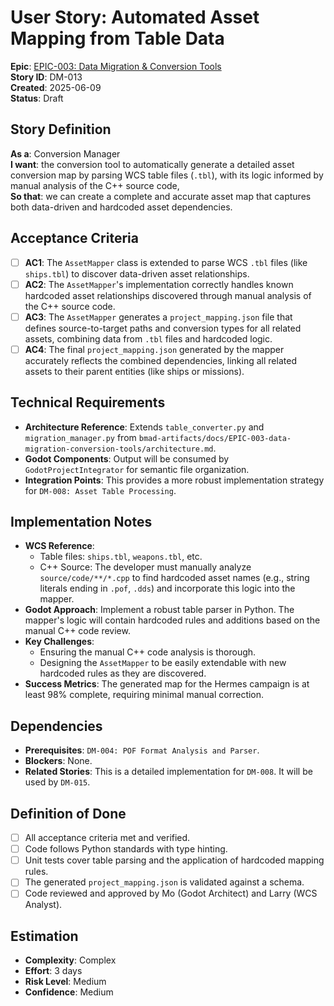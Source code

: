 # User Story: Automated Asset Mapping from Table Data

**Epic**: [EPIC-003: Data Migration & Conversion Tools](bmad-artifacts/epics/EPIC-003-data-migration-conversion-tools.md)  
**Story ID**: DM-013  
**Created**: 2025-06-09  
**Status**: Draft

## Story Definition
**As a**: Conversion Manager  
**I want**: the conversion tool to automatically generate a detailed asset conversion map by parsing WCS table files (`.tbl`), with its logic informed by manual analysis of the C++ source code,  
**So that**: we can create a complete and accurate asset map that captures both data-driven and hardcoded asset dependencies.

## Acceptance Criteria
- [ ] **AC1**: The `AssetMapper` class is extended to parse WCS `.tbl` files (like `ships.tbl`) to discover data-driven asset relationships.
- [ ] **AC2**: The `AssetMapper`'s implementation correctly handles known hardcoded asset relationships discovered through manual analysis of the C++ source code.
- [ ] **AC3**: The `AssetMapper` generates a `project_mapping.json` file that defines source-to-target paths and conversion types for all related assets, combining data from `.tbl` files and hardcoded logic.
- [ ] **AC4**: The final `project_mapping.json` generated by the mapper accurately reflects the combined dependencies, linking all related assets to their parent entities (like ships or missions).

## Technical Requirements
- **Architecture Reference**: Extends `table_converter.py` and `migration_manager.py` from `bmad-artifacts/docs/EPIC-003-data-migration-conversion-tools/architecture.md`.
- **Godot Components**: Output will be consumed by `GodotProjectIntegrator` for semantic file organization.
- **Integration Points**: This provides a more robust implementation strategy for `DM-008: Asset Table Processing`.

## Implementation Notes
- **WCS Reference**: 
    - Table files: `ships.tbl`, `weapons.tbl`, etc.
    - C++ Source: The developer must manually analyze `source/code/**/*.cpp` to find hardcoded asset names (e.g., string literals ending in `.pof`, `.dds`) and incorporate this logic into the mapper.
- **Godot Approach**: Implement a robust table parser in Python. The mapper's logic will contain hardcoded rules and additions based on the manual C++ code review.
- **Key Challenges**: 
    - Ensuring the manual C++ code analysis is thorough.
    - Designing the `AssetMapper` to be easily extendable with new hardcoded rules as they are discovered.
- **Success Metrics**: The generated map for the Hermes campaign is at least 98% complete, requiring minimal manual correction.

## Dependencies
- **Prerequisites**: `DM-004: POF Format Analysis and Parser`.
- **Blockers**: None.
- **Related Stories**: This is a detailed implementation for `DM-008`. It will be used by `DM-015`.

## Definition of Done
- [ ] All acceptance criteria met and verified.
- [ ] Code follows Python standards with type hinting.
- [ ] Unit tests cover table parsing and the application of hardcoded mapping rules.
- [ ] The generated `project_mapping.json` is validated against a schema.
- [ ] Code reviewed and approved by Mo (Godot Architect) and Larry (WCS Analyst).

## Estimation
- **Complexity**: Complex
- **Effort**: 3 days
- **Risk Level**: Medium
- **Confidence**: Medium

